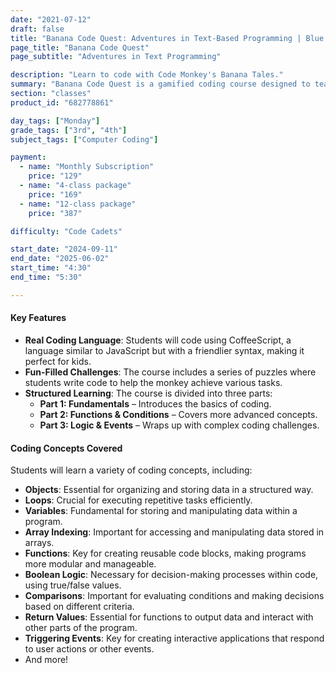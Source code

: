 ```yaml
---
date: "2021-07-12"
draft: false
title: "Banana Code Quest: Adventures in Text-Based Programming | Blue Ridge Boost"
page_title: "Banana Code Quest"
page_subtitle: "Adventures in Text Programming"

description: "Learn to code with Code Monkey's Banana Tales."
summary: "Banana Code Quest is a gamified coding course designed to teach young students real-world coding from the very first challenge. Through engaging puzzles and adventures, students help a monkey catch bananas and outsmart various animals, all while learning fundamental and advanced coding concepts in a fun and interactive way."
section: "classes"
product_id: "682778861"

day_tags: ["Monday"]
grade_tags: ["3rd", "4th"]
subject_tags: ["Computer Coding"]

payment:
  - name: "Monthly Subscription"
    price: "129"
  - name: "4-class package"
    price: "169"
  - name: "12-class package"
    price: "387"

difficulty: "Code Cadets"

start_date: "2024-09-11"
end_date: "2025-06-02"
start_time: "4:30"
end_time: "5:30"

---
```


<h4>Key Features</h4>
<ul>
    <li><strong>Real Coding Language</strong>: Students will code using CoffeeScript, a language similar to JavaScript but with a friendlier syntax, making it perfect for kids.</li>
    <li><strong>Fun-Filled Challenges</strong>: The course includes a series of puzzles where students write code to help the monkey achieve various tasks.</li>
    <li><strong>Structured Learning</strong>: The course is divided into three parts:
        <ul>
            <li><strong>Part 1: Fundamentals</strong> – Introduces the basics of coding.</li>
            <li><strong>Part 2: Functions & Conditions</strong> – Covers more advanced concepts.</li>
            <li><strong>Part 3: Logic & Events</strong> – Wraps up with complex coding challenges.</li>
        </ul>
    </li>
</ul>

<h4>Coding Concepts Covered</h4>
<p>Students will learn a variety of coding concepts, including:</p>
<ul>
    <li><strong>Objects</strong>: Essential for organizing and storing data in a structured way.</li>
    <li><strong>Loops</strong>: Crucial for executing repetitive tasks efficiently.</li>
    <li><strong>Variables</strong>: Fundamental for storing and manipulating data within a program.</li>
    <li><strong>Array Indexing</strong>: Important for accessing and manipulating data stored in arrays.</li>
    <li><strong>Functions</strong>: Key for creating reusable code blocks, making programs more modular and manageable.</li>
    <li><strong>Boolean Logic</strong>: Necessary for decision-making processes within code, using true/false values.</li>
    <li><strong>Comparisons</strong>: Important for evaluating conditions and making decisions based on different criteria.</li>
    <li><strong>Return Values</strong>: Essential for functions to output data and interact with other parts of the program.</li>
    <li><strong>Triggering Events</strong>: Key for creating interactive applications that respond to user actions or other events.</li>
    <li>And more!</li>
</ul>

